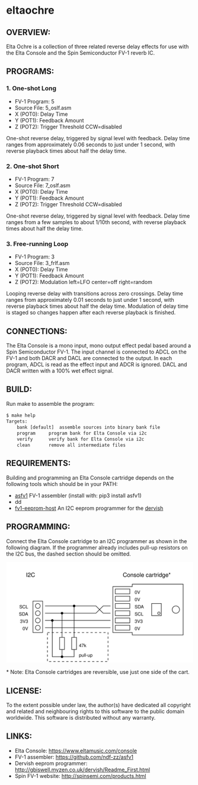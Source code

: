 # eltaochre


## OVERVIEW:

Elta Ochre is a collection of three related reverse delay effects
for use with the Elta Console and the Spin Semiconductor FV-1 reverb IC. 


## PROGRAMS:

### 1. One-shot Long

- FV-1 Program: 5
- Source File: 5_oslf.asm
- X (POT0): Delay Time
- Y (POT1): Feedback Amount
- Z (POT2): Trigger Threshold CCW=disabled

One-shot reverse delay, triggered by signal level with
feedback. Delay time ranges from approximately 0.06 seconds
to just under 1 second, with reverse playback times about
half the delay time.

### 2. One-shot Short

- FV-1 Program: 7
- Source File: 7_oslf.asm
- X (POT0): Delay Time
- Y (POT1): Feedback Amount
- Z (POT2): Trigger Threshold CCW=disabled

One-shot reverse delay, triggered by signal level with
feedback. Delay time ranges from a few samples to about 1/10th
second, with reverse playback times about half the delay time.


### 3. Free-running Loop

- FV-1 Program: 3
- Source File: 3_frlf.asm
- X (POT0): Delay Time
- Y (POT1): Feedback Amount
- Z (POT2): Modulation left=LFO center=off right=random

Looping reverse delay with transitions across zero crossings.
Delay time ranges from approximately 0.01 seconds to just under
1 second, with reverse playback times about half the delay time.
Modulation of delay time is staged so changes happen after each
reverse playback is finished.


## CONNECTIONS:

The Elta Console is a mono input, mono output effect pedal
based around a Spin Semiconductor FV-1. The input channel is
connected to ADCL on the FV-1 and both DACR and DACL are connected
to the output. In each program, ADCL is read as the effect input
and ADCR is ignored. DACL and DACR written with a 100% wet
effect signal.


## BUILD:

Run make to assemble the program:

	$ make help
	Targets:
		bank [default]	assemble sources into binary bank file
		program		program bank for Elta Console via i2c
		verify		verify bank for Elta Console via i2c
		clean		remove all intermediate files


## REQUIREMENTS:

Building and programming an Elta Console cartridge depends on the
following tools which should be in your PATH:

- [asfv1](https://pypi.org/project/asfv1/) FV-1 assembler (install with: pip3 install asfv1)
- dd
- [fv1-eeprom-host](http://gbiswell.myzen.co.uk/dervish/eeprom-programmer/) An I2C eeprom programmer for the [dervish](http://gbiswell.myzen.co.uk/dervish/Readme_First.html)


## PROGRAMMING:

Connect the Elta Console cartridge to an I2C programmer as shown
in the following diagram. If the programmer already includes pull-up
resistors on the I2C bus, the dashed section should be omitted.

![Programmer Wiring Diagram](progwiring.svg "Programmer Wiring")

\* Note: Elta Console cartridges are reversible, use just one
side of the cart.


## LICENSE:

To the extent possible under law, the author(s) have dedicated
all copyright and related and neighbouring rights to this software
to the public domain worldwide. This software is distributed
without any warranty.


## LINKS:

- Elta Console: <https://www.eltamusic.com/console>
- FV-1 assembler: <https://github.com/ndf-zz/asfv1>
- Dervish eeprom programmer: <http://gbiswell.myzen.co.uk/dervish/Readme_First.html>
- Spin FV-1 website: <http://spinsemi.com/products.html>
